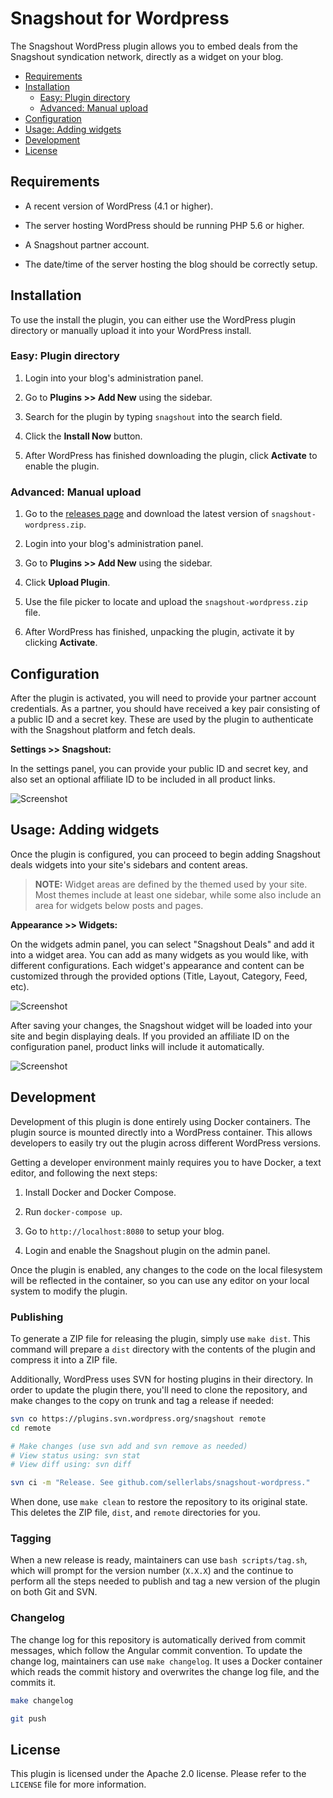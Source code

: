 # Snagshout for Wordpress

The Snagshout WordPress plugin allows you to embed deals from the Snagshout
syndication network, directly as a widget on your blog.

  - [Requirements](#requirements)
  - [Installation](#installation)
    - [Easy: Plugin directory](#easy-plugin-directory)
    - [Advanced: Manual upload](#advanced-manual-upload)
  - [Configuration](#configuration)
  - [Usage: Adding widgets](#usage-adding-widgets)
  - [Development](#development)
  - [License](#license)

## Requirements

- A recent version of WordPress (4.1 or higher).

- The server hosting WordPress should be running PHP 5.6 or higher.

- A Snagshout partner account.

- The date/time of the server hosting the blog should be correctly setup.

## Installation

To use the install the plugin, you can either use the WordPress plugin
directory or manually upload it into your WordPress install.

### Easy: Plugin directory

1. Login into your blog's administration panel.

2. Go to **Plugins >> Add New** using the sidebar.

3. Search for the plugin by typing `snagshout` into the search field.

4. Click the **Install Now** button.

5. After WordPress has finished downloading the plugin, click **Activate** to
   enable the plugin.

### Advanced: Manual upload

1. Go to the [releases page][1] and download the latest version of
   `snagshout-wordpress.zip`.

2. Login into your blog's administration panel.

3. Go to **Plugins >> Add New** using the sidebar.

4. Click **Upload Plugin**.

5. Use the file picker to locate and upload the `snagshout-wordpress.zip` file.

6. After WordPress has finished, unpacking the plugin, activate it by clicking
   **Activate**.

## Configuration

After the plugin is activated, you will need to provide your partner account
credentials. As a partner, you should have received a key pair consisting of a
public ID and a secret key. These are used by the plugin to authenticate with
the Snagshout platform and fetch deals.

**Settings >> Snagshout:**

In the settings panel, you can provide your public ID and secret key, and also
set an optional affiliate ID to be included in all product links.

![Screenshot](https://github.com/sellerlabs/snagshout-wordpress/blob/master/assets/screenshot-01.png?raw=true)

## Usage: Adding widgets

Once the plugin is configured, you can proceed to begin adding Snagshout deals
widgets into your site's sidebars and content areas.

> **NOTE:** Widget areas are defined by the themed used by your site. Most
themes include at least one sidebar, while some also include an area for
widgets below posts and pages.

**Appearance >> Widgets:**

On the widgets admin panel, you can select "Snagshout Deals" and add it into a
widget area. You can add as many widgets as you would like, with different
configurations. Each widget's appearance and content can be customized through
the provided options (Title, Layout, Category, Feed, etc).

![Screenshot](https://github.com/sellerlabs/snagshout-wordpress/blob/master/assets/screenshot-02.png?raw=true)

After saving your changes, the Snagshout widget will be loaded into your site
and begin displaying deals. If you provided an affiliate ID on the
configuration panel, product links will include it automatically.

![Screenshot](https://github.com/sellerlabs/snagshout-wordpress/blob/master/assets/screenshot-03.png?raw=true)

## Development

Development of this plugin is done entirely using Docker containers. The plugin
source is mounted directly into a WordPress container. This allows developers
to easily try out the plugin across different WordPress versions.

Getting a developer environment mainly requires you to have Docker, a text
editor, and following the next steps:

1. Install Docker and Docker Compose.

2. Run `docker-compose up`.

3. Go to `http://localhost:8080` to setup your blog.

4. Login and enable the Snagshout plugin on the admin panel.

Once the plugin is enabled, any changes to the code on the local filesystem
will be reflected in the container, so you can use any editor on your local
system to modify the plugin.

### Publishing

To generate a ZIP file for releasing the plugin, simply use `make dist`. This
command will prepare a `dist` directory with the contents of the plugin and
compress it into a ZIP file.

Additionally, WordPress uses SVN for hosting plugins in their directory. In
order to update the plugin there, you'll need to clone the repository, and make
changes to the copy on trunk and tag a release if needed:

```sh
svn co https://plugins.svn.wordpress.org/snagshout remote
cd remote

# Make changes (use svn add and svn remove as needed)
# View status using: svn stat
# View diff using: svn diff

svn ci -m "Release. See github.com/sellerlabs/snagshout-wordpress."
```

When done, use `make clean` to restore the repository to its original state.
This deletes the ZIP file, `dist`, and `remote` directories for you.

### Tagging

When a new release is ready, maintainers can use `bash scripts/tag.sh`, which
will prompt for the version number (`X.X.X`) and the continue to perform all
the steps needed to publish and tag a new version of the plugin on both Git and
SVN.

### Changelog

The change log for this repository is automatically derived from commit
messages, which follow the Angular commit convention. To update the change log,
maintainers can use `make changelog`. It uses a Docker container which reads the
commit history and overwrites the change log file, and the commits it.

```sh
make changelog

git push
```

## License

This plugin is licensed under the Apache 2.0 license. Please refer to the
`LICENSE` file for more information.

[1]: https://github.com/sellerlabs/snagshout-wordpress/releases
